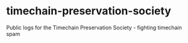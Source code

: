 # timechain-preservation-society
Public logs for the Timechain Preservation Society - fighting timechain spam
